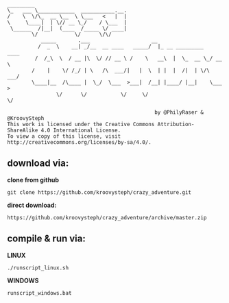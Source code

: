 	_________                              
	\_   ___ \____________  ___________.__.
	/    \  \/\_  __ \__  \ \___   <   |  |
	\     \____|  | \// __ \_/    / \___  |
	 \______  /|__|  (____  /_____ \/ ____|
	        \/            \/      \/\/     
	           _____       .___                    __                        
	          /  _  \    __| _/__  __ ____   _____/  |_ __ _________   ____  
	         /  /_\  \  / __ |\  \/ // __ \ /    \   __\  |  \_  __ \_/ __ \ 
	        /    |    \/ /_/ | \   /\  ___/|   |  \  | |  |  /|  | \/\  ___/ 
	        \____|__  /\____ |  \_/  \___  >___|  /__| |____/ |__|    \___  >
	                \/      \/           \/     \/                        \/
	
	                                                by @PhilyRaser & @KroovySteph
    This work is licensed under the Creative Commons Attribution-ShareAlike 4.0 International License.
    To view a copy of this license, visit http://creativecommons.org/licenses/by-sa/4.0/.


## download via:

__clone from github__

	git clone https://github.com/kroovysteph/crazy_adventure.git

__direct download:__

	https://github.com/kroovysteph/crazy_adventure/archive/master.zip

      
## compile & run via:

__LINUX__

	./runscript_linux.sh

__WINDOWS__

	runscript_windows.bat

